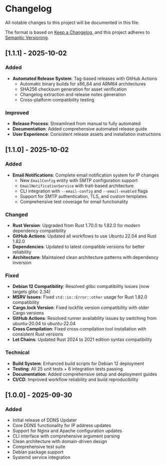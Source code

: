 # Changelog

All notable changes to this project will be documented in this file.

The format is based on [Keep a Changelog](https://keepachangelog.com/en/1.0.0/),
and this project adheres to [Semantic Versioning](https://semver.org/spec/v2.0.0.html).

## [1.1.1] - 2025-10-02

### Added
- **Automated Release System**: Tag-based releases with GitHub Actions
  - Automatic binary builds for x86_64 and ARM64 architectures
  - SHA256 checksum generation for asset verification
  - Changelog extraction and release notes generation
  - Cross-platform compatibility testing

### Improved
- **Release Process**: Streamlined from manual to fully automated
- **Documentation**: Added comprehensive automated release guide
- **User Experience**: Consistent release assets and installation instructions

## [1.1.0] - 2025-10-02

### Added
- **Email Notifications**: Complete email notification system for IP changes
  - New `EmailConfig` entity with SMTP configuration support
  - `EmailNotificationService` with trait-based architecture
  - CLI integration with `--email-config` and `--email-enabled` flags
  - Support for SMTP authentication, TLS, and custom templates
  - Comprehensive test coverage for email functionality

### Changed
- **Rust Version**: Upgraded from Rust 1.70.0 to 1.82.0 for modern dependency compatibility
- **GitHub Actions**: Updated all workflows to use Ubuntu 22.04 and Rust 1.82.0
- **Dependencies**: Updated to latest compatible versions for better reliability
- **Architecture**: Maintained clean architecture patterns with dependency inversion

### Fixed
- **Debian 12 Compatibility**: Resolved glibc compatibility issues (now targets glibc 2.34)
- **MSRV Issues**: Fixed `std::io::Error::other` usage for Rust 1.82.0 compatibility
- **Cargo.lock Version**: Fixed lockfile version compatibility with older Cargo versions
- **GitHub Actions**: Resolved runner availability issues by switching from ubuntu-20.04 to ubuntu-22.04
- **Cross Compilation**: Fixed cross-compilation tool installation with consistent Rust versions
- **Let Chains**: Updated Rust 2024 to 2021 edition syntax compatibility

### Technical
- **Build System**: Enhanced build scripts for Debian 12 deployment
- **Testing**: All 25 unit tests + 6 integration tests passing
- **Documentation**: Added comprehensive setup and deployment guides
- **CI/CD**: Improved workflow reliability and build reproducibility

## [1.0.0] - 2025-09-30

### Added
- Initial release of DDNS Updater
- Core DDNS functionality for IP address updates
- Support for Nginx and Apache configuration updates
- CLI interface with comprehensive argument parsing
- Clean architecture with domain-driven design
- Comprehensive test suite
- Debian package support
- Systemd service integration